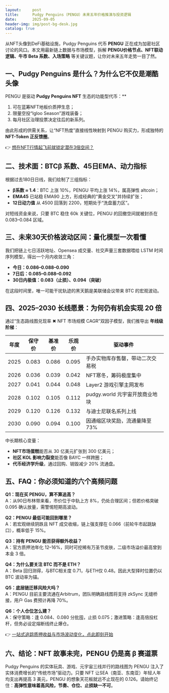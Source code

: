 ```yaml
---
layout:     post
title:      Pudgy Penguins（PENGU）未来五年价格推演与投资逻辑
date:       2025-09-05
header-img: img/post-bg-desk.jpg
catalog: true
---
```


从NFT头像到DeFi基础设施，Pudgy Penguins 代币 **PENGU** 正在成为加密社区讨论的风口。本文用最新链上数据与市场模型，拆解 **PENGU价格节点、NFT联动逻辑、牛市 Beta 系数、入场策略** 等关键议题，让你对未来五年走势一目了然。

## 一、Pudgy Penguins 是什么？为什么它不仅是潮酷头像  
PENGU 是驱动 **Pudgy Penguins NFT** 生态的功能型代币：**  
1. 可在蓝筹NFT地板价质押生息；  
2. 限量空投“Igloo Season”游戏装备；  
3. 每月社区治理投票决定往后的新系列。  

由此形成的供需关系，让“NFT热度”直接线性映射到 PENGU 购买力，形成独特的**NFT-Token 正反馈圈**。

👉 [想在NFT行情起飞前就锁定潜在3倍空间？](https://okxdog.com/)

## 二、技术面：BTCβ 系数、45日EMA、动力指标  
根据过去180日日线，我们绘制了三组指标：  
- **β系数 ≈ 1.4**：BTC 上涨 10%，PENGU 平均上涨 14%，属高弹性 altcoin；  
- **EMA45** 已站稳 EMA90 上方，形成经典的“黄金交叉”并持续扩张；  
- **12日动力值** 从 4500 回落到 2200，短期处于“洗盘蓄力区”。  

对短线资金来说，只要 BTC 稳住 60k 关键位，PENGU 的回撤空间就被封杀在 0.083–0.084 区域。  

## 三、未来30天价格波动区间：量化模型一次看懂  
我们把链上七日活跃地址、Opensea 成交量、社交声量三套数据喂给 LSTM 时间序列模型，得出一个月内收敛三角：  

- **今日：0.086–0.088–0.090**  
- **7日后：0.085–0.088–0.092**  
- **30日内极值：0.083（止损）、0.094（突破）**  

在这段时间里，唯一可能干扰轨迹的黑天鹅是美联储会议带来 BTC 的宏观波动。

## 四、2025–2030 长线愿景：为何仍有机会实现 20 倍  
通过“生态路线图兑现率 ✖ NFT 市场规模 CAGR”双因子模型，我们推导出 **年线级阶梯**：  

| 年度 | 保守价 | 基准价 | 乐观价 | 驱动事件 |
|---|---|---|---|---|
| 2025 | 0.083 | 0.086 | 0.095 | 手办实物库存售罄，带动二次交易税 |
| 2026 | 0.036 | 0.039 | 0.042 | NFT寒冬，筹码极度集中 |
| 2027 | 0.041 | 0.044 | 0.048 | Layer2 游戏引擎主网发布 |
| 2028 | 0.102 | 0.105 | 0.112 | pudgy.world 元宇宙开放商业地块 |
| 2029 | 0.120 | 0.126 | 0.132 | 与迪士尼联名系列上线 |
| 2030 | 0.090 | 0.094 | 0.100 | 因通缩区块奖励，流通量降至73% |

中长期核心变量：  
- **NFT市场蛋糕**能否从 30 亿美元扩张到 300 亿美元；  
- **社区 KOL 影响力裂变**能否像 BAYC 一样跨圈；  
- **代币经济学升级**，通过回购、销毁减少 20% 流通盘。

## 五、FAQ：你必须知道的六个高频问题

**Q1：现在买 PENGU，算不算追高？**  
A：从90日布林带来看，市价位于中轨上方 8%，仍处合理区间；但若价格突破 0.095 确认放量，需警惕短期高波动。

**Q2：PENGU 最低可能回到哪里？**  
A：若宏观继续阴跌且 NFT 成交收缩，链上强支撑在 0.066（前轮牛市起跳缺口），概率低于 15%。

**Q3：持有 PENGU 能否获得额外收益？**  
A：官方质押池年化 12–16%，同时可挖稀有万圣节皮肤，二级市场溢价最高曾到本金 3 倍。

**Q4：为什么要关注 BTC 而不是 ETH？**  
A：Beta 回归测得，与BTC相关度 0.71，与ETH仅 0.48。因此大型择时位置仍以 BTC 波动率为锚。

**Q5：底层链迁移风险大吗？**  
A：PENGU 目前主要流通在Arbitrum，团队明确路线图将支持 zkSync 无缝桥接，用户 Gas 费预计再降 70%。

**Q6：个人仓位怎么建？**  
A：保守策略：逢 0.084、0.080 分批囤，止损 0.075；激进策略：逢高倍投杠杆，但务必设定熔断线终止爆仓。

👉 [一站式追踪质押收益与市场波动变化，点此即刻开始](https://okxdog.com/)

## 六、结论：NFT 故事未完，PENGU 仍是高 β 赛道票  
Pudgy Penguins 的实体玩具、游戏、元宇宙三线并行的路线图为 PENGU 注入了实体消费增长的“传统市场”驱动力。只要 NFT 让SEA（南亚、东南亚）年轻人年均支出再提高 3 美元，PENGU 的想象天花板就远不止现在的 0.126。请始终记住：**高弹性意味着高风险，节奏、仓位、止损缺一不可**。